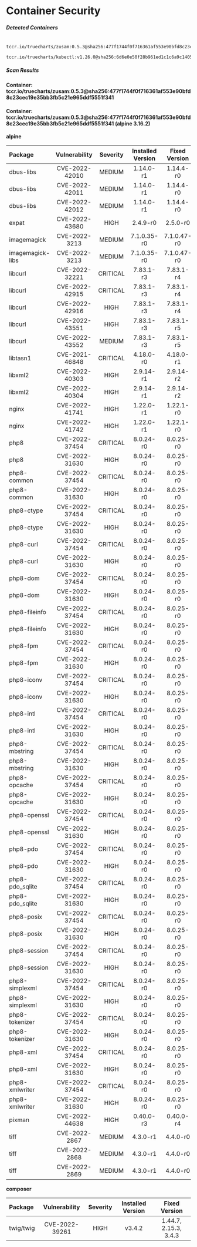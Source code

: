 # Container Security

##### Detected Containers

          tccr.io/truecharts/zusam:0.5.3@sha256:477f1744f0f716361af553e90bfd8c23cec19e35bb3fb5c21e965ddf5551f341
          tccr.io/truecharts/kubectl:v1.26.0@sha256:6d6e0e50f28b961ed1c1c6a9c140553238641591fbdc9ac7c1a348636f78c552

##### Scan Results

**Container: tccr.io/truecharts/zusam:0.5.3@sha256:477f1744f0f716361af553e90bfd8c23cec19e35bb3fb5c21e965ddf5551f341**

#### Container: tccr.io/truecharts/zusam:0.5.3@sha256:477f1744f0f716361af553e90bfd8c23cec19e35bb3fb5c21e965ddf5551f341 (alpine 3.16.2)
    

**alpine**

      
| Package         |    Vulnerability   |   Severity  |  Installed Version | Fixed Version |
|:----------------|:------------------:|:-----------:|:------------------:|:-------------:|
| dbus-libs         |    CVE-2022-42010   |   MEDIUM  |  1.14.0-r1 | 1.14.4-r0 |
| dbus-libs         |    CVE-2022-42011   |   MEDIUM  |  1.14.0-r1 | 1.14.4-r0 |
| dbus-libs         |    CVE-2022-42012   |   MEDIUM  |  1.14.0-r1 | 1.14.4-r0 |
| expat         |    CVE-2022-43680   |   HIGH  |  2.4.9-r0 | 2.5.0-r0 |
| imagemagick         |    CVE-2022-3213   |   MEDIUM  |  7.1.0.35-r0 | 7.1.0.47-r0 |
| imagemagick-libs         |    CVE-2022-3213   |   MEDIUM  |  7.1.0.35-r0 | 7.1.0.47-r0 |
| libcurl         |    CVE-2022-32221   |   CRITICAL  |  7.83.1-r3 | 7.83.1-r4 |
| libcurl         |    CVE-2022-42915   |   CRITICAL  |  7.83.1-r3 | 7.83.1-r4 |
| libcurl         |    CVE-2022-42916   |   HIGH  |  7.83.1-r3 | 7.83.1-r4 |
| libcurl         |    CVE-2022-43551   |   HIGH  |  7.83.1-r3 | 7.83.1-r5 |
| libcurl         |    CVE-2022-43552   |   MEDIUM  |  7.83.1-r3 | 7.83.1-r5 |
| libtasn1         |    CVE-2021-46848   |   CRITICAL  |  4.18.0-r0 | 4.18.0-r1 |
| libxml2         |    CVE-2022-40303   |   HIGH  |  2.9.14-r1 | 2.9.14-r2 |
| libxml2         |    CVE-2022-40304   |   HIGH  |  2.9.14-r1 | 2.9.14-r2 |
| nginx         |    CVE-2022-41741   |   HIGH  |  1.22.0-r1 | 1.22.1-r0 |
| nginx         |    CVE-2022-41742   |   HIGH  |  1.22.0-r1 | 1.22.1-r0 |
| php8         |    CVE-2022-37454   |   CRITICAL  |  8.0.24-r0 | 8.0.25-r0 |
| php8         |    CVE-2022-31630   |   HIGH  |  8.0.24-r0 | 8.0.25-r0 |
| php8-common         |    CVE-2022-37454   |   CRITICAL  |  8.0.24-r0 | 8.0.25-r0 |
| php8-common         |    CVE-2022-31630   |   HIGH  |  8.0.24-r0 | 8.0.25-r0 |
| php8-ctype         |    CVE-2022-37454   |   CRITICAL  |  8.0.24-r0 | 8.0.25-r0 |
| php8-ctype         |    CVE-2022-31630   |   HIGH  |  8.0.24-r0 | 8.0.25-r0 |
| php8-curl         |    CVE-2022-37454   |   CRITICAL  |  8.0.24-r0 | 8.0.25-r0 |
| php8-curl         |    CVE-2022-31630   |   HIGH  |  8.0.24-r0 | 8.0.25-r0 |
| php8-dom         |    CVE-2022-37454   |   CRITICAL  |  8.0.24-r0 | 8.0.25-r0 |
| php8-dom         |    CVE-2022-31630   |   HIGH  |  8.0.24-r0 | 8.0.25-r0 |
| php8-fileinfo         |    CVE-2022-37454   |   CRITICAL  |  8.0.24-r0 | 8.0.25-r0 |
| php8-fileinfo         |    CVE-2022-31630   |   HIGH  |  8.0.24-r0 | 8.0.25-r0 |
| php8-fpm         |    CVE-2022-37454   |   CRITICAL  |  8.0.24-r0 | 8.0.25-r0 |
| php8-fpm         |    CVE-2022-31630   |   HIGH  |  8.0.24-r0 | 8.0.25-r0 |
| php8-iconv         |    CVE-2022-37454   |   CRITICAL  |  8.0.24-r0 | 8.0.25-r0 |
| php8-iconv         |    CVE-2022-31630   |   HIGH  |  8.0.24-r0 | 8.0.25-r0 |
| php8-intl         |    CVE-2022-37454   |   CRITICAL  |  8.0.24-r0 | 8.0.25-r0 |
| php8-intl         |    CVE-2022-31630   |   HIGH  |  8.0.24-r0 | 8.0.25-r0 |
| php8-mbstring         |    CVE-2022-37454   |   CRITICAL  |  8.0.24-r0 | 8.0.25-r0 |
| php8-mbstring         |    CVE-2022-31630   |   HIGH  |  8.0.24-r0 | 8.0.25-r0 |
| php8-opcache         |    CVE-2022-37454   |   CRITICAL  |  8.0.24-r0 | 8.0.25-r0 |
| php8-opcache         |    CVE-2022-31630   |   HIGH  |  8.0.24-r0 | 8.0.25-r0 |
| php8-openssl         |    CVE-2022-37454   |   CRITICAL  |  8.0.24-r0 | 8.0.25-r0 |
| php8-openssl         |    CVE-2022-31630   |   HIGH  |  8.0.24-r0 | 8.0.25-r0 |
| php8-pdo         |    CVE-2022-37454   |   CRITICAL  |  8.0.24-r0 | 8.0.25-r0 |
| php8-pdo         |    CVE-2022-31630   |   HIGH  |  8.0.24-r0 | 8.0.25-r0 |
| php8-pdo_sqlite         |    CVE-2022-37454   |   CRITICAL  |  8.0.24-r0 | 8.0.25-r0 |
| php8-pdo_sqlite         |    CVE-2022-31630   |   HIGH  |  8.0.24-r0 | 8.0.25-r0 |
| php8-posix         |    CVE-2022-37454   |   CRITICAL  |  8.0.24-r0 | 8.0.25-r0 |
| php8-posix         |    CVE-2022-31630   |   HIGH  |  8.0.24-r0 | 8.0.25-r0 |
| php8-session         |    CVE-2022-37454   |   CRITICAL  |  8.0.24-r0 | 8.0.25-r0 |
| php8-session         |    CVE-2022-31630   |   HIGH  |  8.0.24-r0 | 8.0.25-r0 |
| php8-simplexml         |    CVE-2022-37454   |   CRITICAL  |  8.0.24-r0 | 8.0.25-r0 |
| php8-simplexml         |    CVE-2022-31630   |   HIGH  |  8.0.24-r0 | 8.0.25-r0 |
| php8-tokenizer         |    CVE-2022-37454   |   CRITICAL  |  8.0.24-r0 | 8.0.25-r0 |
| php8-tokenizer         |    CVE-2022-31630   |   HIGH  |  8.0.24-r0 | 8.0.25-r0 |
| php8-xml         |    CVE-2022-37454   |   CRITICAL  |  8.0.24-r0 | 8.0.25-r0 |
| php8-xml         |    CVE-2022-31630   |   HIGH  |  8.0.24-r0 | 8.0.25-r0 |
| php8-xmlwriter         |    CVE-2022-37454   |   CRITICAL  |  8.0.24-r0 | 8.0.25-r0 |
| php8-xmlwriter         |    CVE-2022-31630   |   HIGH  |  8.0.24-r0 | 8.0.25-r0 |
| pixman         |    CVE-2022-44638   |   HIGH  |  0.40.0-r3 | 0.40.0-r4 |
| tiff         |    CVE-2022-2867   |   MEDIUM  |  4.3.0-r1 | 4.4.0-r0 |
| tiff         |    CVE-2022-2868   |   MEDIUM  |  4.3.0-r1 | 4.4.0-r0 |
| tiff         |    CVE-2022-2869   |   MEDIUM  |  4.3.0-r1 | 4.4.0-r0 |

**composer**

      
| Package         |    Vulnerability   |   Severity  |  Installed Version | Fixed Version |
|:----------------|:------------------:|:-----------:|:------------------:|:-------------:|
| twig/twig         |    CVE-2022-39261   |   HIGH  |  v3.4.2 | 1.44.7, 2.15.3, 3.4.3 |

